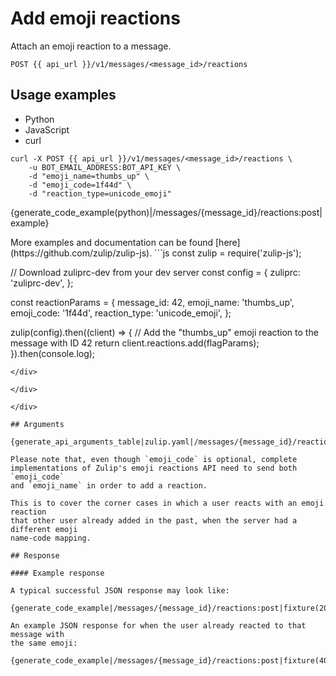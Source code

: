 # Add emoji reactions

Attach an emoji reaction to a message.

`POST {{ api_url }}/v1/messages/<message_id>/reactions`

## Usage examples

<div class="code-section" markdown="1">
<ul class="nav">
<li data-language="python">Python</li>
<li data-language="javascript">JavaScript</li>
<li data-language="curl">curl</li>
</ul>
<div class="blocks">

<div data-language="curl" markdown="1">

```
curl -X POST {{ api_url }}/v1/messages/<message_id>/reactions \
    -u BOT_EMAIL_ADDRESS:BOT_API_KEY \
    -d "emoji_name=thumbs_up" \
    -d "emoji_code=1f44d" \
    -d "reaction_type=unicode_emoji"
```

</div>

<div data-language="python" markdown="1">

{generate_code_example(python)|/messages/{message_id}/reactions:post|example}

</div>

<div data-language="javascript" markdown="1">
More examples and documentation can be found [here](https://github.com/zulip/zulip-js).
```js
const zulip = require('zulip-js');

// Download zuliprc-dev from your dev server
const config = {
    zuliprc: 'zuliprc-dev',
};

const reactionParams = {
    message_id: 42,
    emoji_name: 'thumbs_up',
    emoji_code: '1f44d',
    reaction_type: 'unicode_emoji',
};

zulip(config).then((client) => {
    // Add the "thumbs_up" emoji reaction to the message with ID 42
    return client.reactions.add(flagParams);
}).then(console.log);
```
</div>

</div>

</div>

## Arguments

{generate_api_arguments_table|zulip.yaml|/messages/{message_id}/reactions:post}

Please note that, even though `emoji_code` is optional, complete
implementations of Zulip's emoji reactions API need to send both `emoji_code`
and `emoji_name` in order to add a reaction.

This is to cover the corner cases in which a user reacts with an emoji reaction
that other user already added in the past, when the server had a different emoji
name-code mapping.

## Response

#### Example response

A typical successful JSON response may look like:

{generate_code_example|/messages/{message_id}/reactions:post|fixture(200)}

An example JSON response for when the user already reacted to that message with
the same emoji:

{generate_code_example|/messages/{message_id}/reactions:post|fixture(400)}
